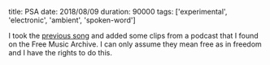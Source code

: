 title: PSA
date: 2018/08/09
duration: 90000
tags: ['experimental', 'electronic', 'ambient', 'spoken-word']

I took the [previous song](/psi) and added some clips from a podcast that I found on the Free Music Archive. I can only assume they mean free as in freedom and I have the rights to do this.
